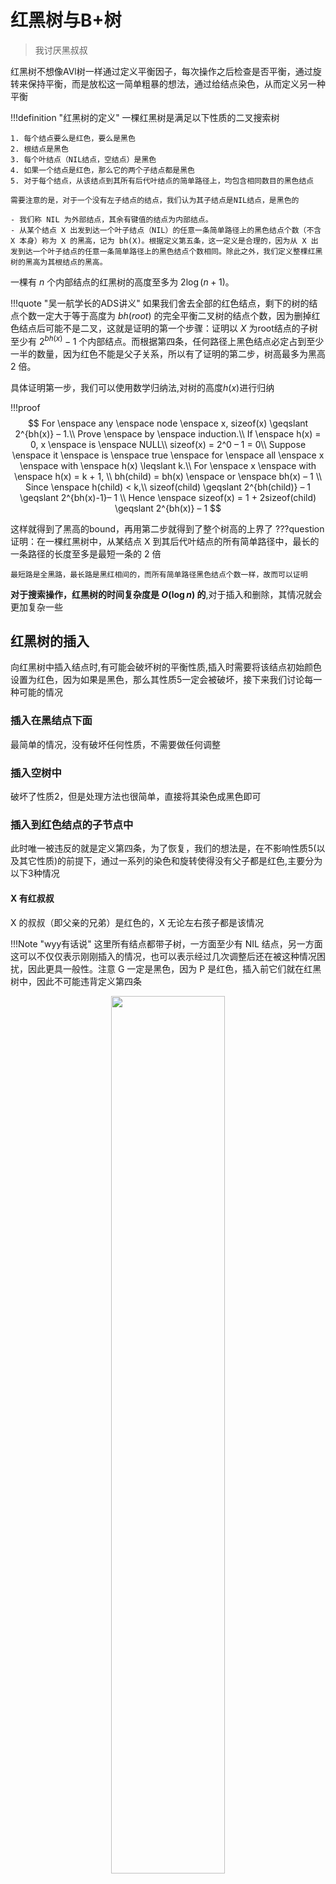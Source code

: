 # 红黑树与B+树
> 我讨厌黑叔叔

红黑树不想像AVl树一样通过定义平衡因子，每次操作之后检查是否平衡，通过旋转来保持平衡，而是放松这一简单粗暴的想法，通过给结点染色，从而定义另一种平衡

!!!definition "红黑树的定义"
    一棵红黑树是满足以下性质的二叉搜索树

    1. 每个结点要么是红色，要么是黑色
    2. 根结点是黑色
    3. 每个叶结点（NIL结点，空结点）是黑色
    4. 如果一个结点是红色，那么它的两个子结点都是黑色
    5. 对于每个结点，从该结点到其所有后代叶结点的简单路径上，均包含相同数目的黑色结点

    需要注意的是，对于一个没有左子结点的结点，我们认为其子结点是NIL结点，是黑色的

    - 我们称 NIL 为外部结点，其余有键值的结点为内部结点。
    - 从某个结点 X 出发到达一个叶子结点（NIL）的任意一条简单路径上的黑色结点个数（不含 X 本身）称为 X 的黑高，记为 bh(X)。根据定义第五条，这一定义是合理的，因为从 X 出发到达一个叶子结点的任意一条简单路径上的黑色结点个数相同。除此之外，我们定义整棵红黑树的黑高为其根结点的黑高。 


一棵有 $n$ 个内部结点的红黑树的高度至多为 $2 \log (n + 1)$。

!!!quote "吴一航学长的ADS讲义"
    如果我们舍去全部的红色结点，剩下的树的结点个数一定大于等于高度为 $bh(root)$ 的完全平衡二叉树的结点个数，因为删掉红色结点后可能不是二叉，这就是证明的第一个步骤：证明以 $X$ 为root结点的子树至少有 $2^{bh(x)} − 1$ 个内部结点。而根据第四条，任何路径上黑色结点必定占到至少一半的数量，因为红色不能是父子关系，所以有了证明的第二步，树高最多为黑高 $2$ 倍。


具体证明第一步，我们可以使用数学归纳法,对树的高度$h(x)$进行归纳

!!!proof
    $$
    For \enspace any \enspace node \enspace x, sizeof(x) \geqslant 2^{bh(x)} – 1.\\
    Prove \enspace by \enspace induction.\\
    If \enspace h(x) = 0, x \enspace is \enspace NULL\\
    sizeof(x) = 2^0 – 1 = 0\\
    Suppose \enspace it \enspace is \enspace true \enspace for \enspace all \enspace x \enspace with \enspace h(x) \leqslant k.\\
    For \enspace x \enspace  with \enspace h(x) = k + 1, \\
    bh(child) = bh(x) \enspace or \enspace bh(x) – 1 \\
    Since \enspace h(child) < k,\\
     sizeof(child) \geqslant 2^{bh(child)} – 1 \geqslant 2^{bh(x)-1}– 1 \\
     Hence \enspace sizeof(x) = 1 + 2sizeof(child) \geqslant 2^{bh(x)} – 1
    $$

这样就得到了黑高的bound，再用第二步就得到了整个树高的上界了
???question 
    证明：在一棵红黑树中，从某结点 X 到其后代叶结点的所有简单路径中，最长的一条路径的长度至多是最短一条的 2 倍

    最短路是全黑路，最长路是黑红相间的，而所有简单路径黑色结点个数一样，故而可以证明
**对于搜索操作，红黑树的时间复杂度是 $O(\log n)$ 的**,对于插入和删除，其情况就会更加复杂一些

## 红黑树的插入

向红黑树中插入结点时,有可能会破坏树的平衡性质,插入时需要将该结点初始颜色设置为红色，因为如果是黑色，那么其性质5一定会被破坏，接下来我们讨论每一种可能的情况

### 插入在黑结点下面

最简单的情况，没有破坏任何性质，不需要做任何调整

### 插入空树中

破坏了性质2，但是处理方法也很简单，直接将其染色成黑色即可

### 插入到红色结点的子节点中

此时唯一被违反的就是定义第四条，为了恢复，我们的想法是，在不影响性质5(以及其它性质)的前提下，通过一系列的染色和旋转使得没有父子都是红色,主要分为以下3种情况

#### X 有红叔叔
 
X 的叔叔（即父亲的兄弟）是红色的，X 无论左右孩子都是该情况

!!!Note "wyy有话说"
    这里所有结点都带子树，一方面至少有 NIL 结点，另一方面这可以不仅仅表示刚刚插入的情况，也可以表示经过几次调整后还在被这种情况困扰，因此更具一般性。注意 G 一定是黑色，因为 P 是红色，插入前它们就在红黑树中，因此不可能违背定义第四条

<div align=center><img src ="https://raw.githubusercontent.com/kailqq/cdn_img/master/img/20240920211232.png" width=60%/></div>


我们的想法是将X的红色甩掉，此时它的父亲和叔叔都是红色了，自然只能求助于祖父，但是我们不能直接交换它们的颜色(如果祖父是红色而叔叔父亲是红色，也不满足条件)，所以我们的方案将X的祖父染红，将X的父亲和叔叔染成黑色,(可以理解为将祖父的黑色分配给父亲和叔叔)此时不影响黑高的性质，但是并不代表问题已经解决了，因为曾祖父仍然可能是红色，但是至少问题网上推进了。如果一直推给根节点，根节点染黑即可，否则就是接下来的两种情况 

#### X的叔叔是黑色的

- 情况2：X 的叔叔（即父亲的兄弟）是黑色的，且 X 是右孩子
- 情况3：X 的叔叔（即父亲的兄弟）是黑色的，且 X 是左孩子

<div align=center><img src="https://raw.githubusercontent.com/kailqq/cdn_img/master/img/20240920212653.png" width=60%/></div>


情况2和情况3之间是存在互相转换的(由图可知)，解决方案与AVL tree也是一致的，通过判断红色是LR还是LL来进行旋转，旋转完之后，重新染色，第一层是黑，第二层是红即可

!!!Note 
    在以上的分析中，我们只考虑了X插入在左子树的情况，对于右子树的情况，实际上是完全对称的，对于情况一，仍然求助于祖父，对于情况二和情况三，则考虑RL和RR的情况,最后的染色也是一样的


!!!quote "吴一航学长的ADS讲义"
    <div align=center><img src="https://raw.githubusercontent.com/kailqq/cdn_img/master/img/20240920220121.png" width=60%/></div>
    如果插入后直接落入情况三，只需要一次旋转染色即可解决，直接落入情况二，一次旋转进入情况三，再一次旋转染色即可解决，但如果落入情况一，一次调整后可能还在情况一，可能直到最后都是通过情况一加上染黑根结点解决，也可能几次调整后进入情况二或三后解决。根据这一流程我们知道，**红黑树插入最多可能的旋转次数为 2**（因为只有情况 2 和 3 会要旋转进入情况 2 后 1 次旋转必定进入情况 3，进入情况 3 后 1 次旋转必定解决），然后 **更改颜色最多是 $O(\log n)$** 次，因为进入情况 2 或 3 只需要一次染色，在情况 1 最差也是每两层染一次色，而我们已经证明红黑树的最大高度是$O(\log n)$的。
    因此插入操作包括$O(\log n)$的搜索时间，加常数的旋转，加$O(\log n)$的染色，因此还是$O(\log n)$的时
    间复杂度

**一棵有 n 个内部结点的红黑树插入一个结点的时间复杂度为 $O(\log n)$。**

???question
    考虑从空树开始连续插入 $n(n > 1)$ 个结点得到一棵红黑树（每一步插入都要保证红黑树性质），试问这棵树一定会有红色结点吗？若是，请给出清晰的证明；若不是，请举出反例。

    一定会，可以使用数学归纳法证明：n = 2 时显然正确，根下面插入的结点一定是红色且无需调整；此后如果不需要调整，因为我们插入的是红色结点，因此红色结点只可能变多；如果需要调整，则根据三种情况的讨论，我们发现无论哪一种情况，在调整之后一定还保留着红色结点。有同学可能会质疑，情况 1 如果 G 到了根结点，则需要被染黑，但要注意的是，此时的 X 还是红色的，因此不管什么情况都是会保留红色结点

## 红黑树的删除

我们首先回忆普通二叉树的删除操作，主要有以下三种情况

- 如果X是叶子结点，直接删除即可
- 如果X只有一个孩子，直接用孩子替换X即可
- 如果X有两个孩子，找到X的后继Y，将Y的值赋给X，然后删除Y，这个Y一般而言是左子树的最大结点，或者是右子树的最小结点

第三种情况可以通过一步交换变成第一第二种情况中的一种，因为左子树的最大节点不可能有右结点，右子树的最小结点不可能有左结点


### 叶子结点的删除

对于第一种情况,如果X没有子节点,亦即X是叶子结点,那么我们可以直接删除X,并让NiL结点接替这个位置,相当于什么都没有干

### 内部叶子结点

所以对于红黑树的删除,缩减到了两种大情况

- Case 1:X是有两个NiL结点的内部结点
- Case 2:X只有一个NiL结点的内部结点
    + Case 2-1:child是红色
    + Case 2-2:child是黑色

如果X只有一个带有键值的子节点,此时如果X是红色,那么万事大吉,直接删除,让它的子节点接替它的位置,如果X是黑色,接替上来的结点是红色,直接染黑即可,如果接替的是NiL结点(Case 1),或者接替上来的是黑色结点(Case 2-2),我们该怎么办

解决方法十分聪明,直接给黑色结点(包括NiL结点)再加上一重黑色,变成 **双黑结点** .此时第五条性质没有被破坏,但是我们凭空多了一种颜色,这自然是不行的,所以我们的想法是,将这一重黑色传递给上层的一个红色结点,或者没找到,直接往上推到根节点,让根结点变成双黑,而根节点从双黑变成黑色是完全没有影响的,这样就解决了问题

我们可以把双黑传递的情况分为以下四类,用子树代表更一般的情况(可能发生在传递的过程中,X代表双黑结点)
>红色呢,救一下啊

- 情况1: X有红色的兄弟
  
<div align=center><img src="https://raw.githubusercontent.com/kailqq/cdn_img/master/img/20240921105023.png" width=60%/></div>

此时父结点一定是黑色,我们的想法很简单，兄弟是红色，那就希望兄弟能两肋插刀，把兄弟转上去，为了保持红黑树性质，很可惜只能把父亲染红，自己还承受双黑 debuff。但是好处在于，这个问题转化为了接下来的情况234中的一种,此时X的兄弟一定是黑色,因为这个兄弟之前是X红色兄弟的孩子:

- 情况2:X 的兄弟是黑色的，且兄弟的两个孩子都是黑色的

!!!Note
    根据距离划分为近、远侄子，用远近而不用左右是为了对称情况不混淆左右
<div align=center><img src="https://raw.githubusercontent.com/kailqq/cdn_img/master/img/20240921105409.png" width=60%?/></div>

此时没有红色能救一下了,我们就把希望寄托于父节点,因为根节点一定能救,所以此时的做法就是将这一层的黑色往上推,将X的一层黑色去掉,将兄弟染红,父亲给一层黑色,如果父亲是红色,那么直接染黑即可,如果父亲是黑色,那么就又多了一层黑色

!!!key-point
    如果情况2是情况1演变而来的,那么X的父节点一定是红色,此时问题可以直接解决

- 情况3:X 的兄弟是黑色的，且近侄子是红色,远侄子是黑色

<div align=center><img src="https://raw.githubusercontent.com/kailqq/cdn_img/master/img/20240921110306.png" width=60%?/></div>    

这时我们借用 AVL 树的想法，红色在父亲 P 的 RL 位置，因此做 single rotation 后会变成情况 4 的 RR 的情况

!!!NOte
    也就意味着红色要给到 RR 的位置，这里有一个颜色的变化，用 RR 记
    忆很方便

- 情况4:X 的兄弟是黑色的，且远侄子是红色,近侄子是任意颜色

<div align=center><img src="https://raw.githubusercontent.com/kailqq/cdn_img/master/img/20240921110804.png" width=60%?/></div>

此时对应 AVL 树的 RR，于是再一次 single rotation 即可把双黑的一重黑丢给红色远侄子（即 X 和 N2 都变成黑色），但要注意为了保证红黑树性质的颜色变化，如果 P 一开始是黑色,那么旋转前后到N2的路径上黑色结点数目不变，都是2,如果P是红色,那么旋转前后到N2的路径上黑色结点数目增多，此时需要将S染红，P染黑,总的来说,可以交换P和S的颜色

!!!quote "吴一航学长的ADS讲义"
    首先我们最多用 $O(\log n)$ 的时间找到删除结点，
    最多 1 次交换和 1 个删除的操作。接下来如果删除后没有问题则到此结束；否则根据分析，情况 1、3和 4 在问题解决前最多进去一次，因为 4 可以直接解决，3 直接进入 4 然后解决，1 如果进入 3 和 4也可以马上解决，进入 2 后也因为父结点是红色可以马上解决。因此关键在于情况 2 可能出现很多次，但最多也只是树高 $O(\log n)$ 次，因为每次都会上推 1 格。总而言之，因为情况 1、3 和 4 在问题解决前最多进去一次，所以最多 3 次旋转加上 $O(\log n)$ 次颜色调整可以解决问题

???question
    考虑将一个结点 X 插入红黑树 T0，得到红黑树 T1，然后紧接着下一步操作又立刻将 X 从 T1 删除得到 T2，请问 T0 和 T2 是否一定一样？若是，请给出清晰的证明；若不是，请举出反例。

    <div align=center><img src="https://raw.githubusercontent.com/kailqq/cdn_img/master/img/20240921111920.png" width=60%?/></div>


## B+树

!!!Definition
    A **B+ tree** of order ** $M$ ** is a tree with the following properties:
    
    - The root is either a leaf or has between $2$ and $M$ children.
    - All noneleaf nodes (except the root) have between $ \lceil \frac{M}{2} \rceil $ and $M$ children.
    - All leaves are at the same depth.

与红黑树的定义比起来，B+树的的定义就显得更为简单，我们只需要每个结点中储存的键值个数的限制和孩子个数的限制，以及所有键值都在叶节点中有存储。

!!!question
    
    - 为什么根节点的孩子个数从2开始？
    
    因为一开始插入到根结点爆炸时，根节点只能分裂成两个孩子
    
    - 为什么非叶子结点的孩子个数要求是 $\lceil \frac{M}{2} \rceil$ ？

    是因为插入到爆炸的时候就是分裂到这个数量 

    - 注意非叶子节点孩子个数的限制是 $\lceil \frac{M}{2} \rceil$，如果问的是key的个数，那么是 $\lceil \frac{M}{2} \rceil-1$


### B+树搜索

根据 B+ 树定义，需要在非叶结点层逐层和存储的键值比较从而确定去哪一个孩子结点。
因此时间复杂度有两个重要因素：一个是树的高度，另一个是每一层搜索需要的时间。树的高度非常好计算，最差的情况也是每个结点都存 $\lceil \frac{M}{2} \rceil$ 个结点，因此最大高度是 $O(\log_{⌈M/2⌉} N)$ 的。
然后每一层因为键值是排好序的，因此用二分查找找到要去哪个孩子结点，复杂度为 $O(\log_2 M)$，综合可得搜索的时间复杂度为

\[
    O(\log_2M \cdot \log_{⌈M/2⌉} N) = (\log_2 \frac{M}{2}+1) \cdot \frac{\log_2 N}{\log_2 \frac{M}{2}} = O(\log N)
\]


### B+树插入

伪代码如下

```Cpp
Btree  Insert ( ElementType X,  Btree T ) 
{ Search from root to leaf for X and find the proper leaf node;
Insert X;
while ( this node has M+1 keys ) 
{split it into 2 nodes with (M+1)/2 and (M+1)/2  keys,
 respectively;
 if (this node is the root)
 create a new root with two children;
check its parent;
}
}
```
!!!key-point
    分裂时，以右半部分的最小孩子作为分裂后的索引，例如 2-3 树，根节点为（1,2,3）,插入4之后，分裂为（1,2）和（3,4）,根节点变为3，左孩子为（1,2）,右孩子为(3,4)

就是找到插入的位置，然后插入看结点是否放得下，放不下就分裂，如果分裂后子结点个数也过多则继续向上一层分裂，直到根结点孩子爆满则将根结点分
裂并生成新的根结点，当然还要注意即使不分裂也可能需要按 B+ 树定义更新上层结点。我们知道树有 $O(\log_{⌈M/2⌉} N) $层，每层操作最多是 $O(M)$ 的（如更新结点或者分裂，无非就是更改 $O(M)$ 个
键值以及修改 $O(M)$ 个父子指针），因此整体时间复杂度为 

$$O(M \cdot \log_{⌈M/2⌉} N) = O(\frac{M}{\log M} \log N)$$

### B+树删除

想法很简单，因为只需把插入时分裂结点改为合并键值或孩子数量少的
结点，当然需要注意的是，为了确保合并后键值数量不会超过 M 且减少合并次数，可以先看看兄
弟结点是不是键值还很多，多的话拿一个过来即可，事实上整体时间复杂度和插入分析类似，也
为 
$O(\frac{M}{\log M} \log N)$